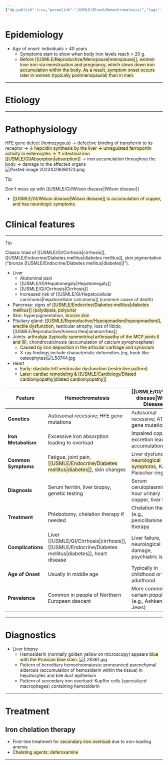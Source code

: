 ```yaml
---
{"dg-publish":true,"permalink":"/USMLE/Blood/Hemochromatosis/","tags":["t1"]}
---
```


# Epidemiology
- Age of onset: individuals > 40 years
	- Symptoms start to show when body iron levels reach > 20 g. 
	- <span style="background:rgba(240, 200, 0, 0.2)">Before [[USMLE/Reproductive/Menopause\|menopause]], women lose iron via menstruation and pregnancy, which slows down iron accumulation within the body. As a result, symptom onset occurs later in women (typically postmenopausal) than in men.</span>

---
# Etiology


---
# Pathophysiology
HFE gene defect (homozygous) → defective binding of transferrin to its receptor → <span style="background:rgba(240, 200, 0, 0.2)">↓ hepcidin synthesis by the liver → unregulated ferroportin activity in enterocytes → ↑ intestinal iron [[USMLE/GI/Absorption\|absorption]]</span> → iron accumulation throughout the body → damage to the affected organs![Pasted image 20231029090123.png](/img/user/appendix/Pasted%20image%2020231029090123.png)
>[!tip] 
>Don't mess up with [[USMLE/GI/Wilson disease\|Wilson disease]]
>- <span style="background:rgba(240, 200, 0, 0.2)">[[USMLE/GI/Wilson disease\|Wilson disease]] is accumulation of copper, and has neurologic symptoms.</span>

# Clinical features
---
>[!tip] 
>Classic triad of [[USMLE/GI/Cirrhosis\|cirrhosis]], [[USMLE/Endocrine/Diabetes mellitus\|diabetes mellitus]], skin pigmentation (“bronze [[USMLE/Endocrine/Diabetes mellitus\|diabetes]]”).

- Liver
	- Abdominal pain
	- [[USMLE/GI/Hepatomegaly\|Hepatomegaly]]
	- [[USMLE/GI/Cirrhosis\|Cirrhosis]]
	- Increased risk of [[USMLE/GI/Hepatocellular carcinoma\|hepatocellular carcinoma]] (common cause of death)
- Pancreas: signs of <span style="background:rgba(240, 200, 0, 0.2)">[[USMLE/Endocrine/Diabetes mellitus\|diabetes mellitus]] (polydipsia, polyuria)</span>
- Skin: hyperpigmentation, <span style="background:rgba(240, 200, 0, 0.2)">bronze skin</span> 
- Pituitary gland: <span style="background:rgba(240, 200, 0, 0.2)">[[USMLE/Reproductive/Hypogonadism\|hypogonadism]], erectile dysfunction</span>, testicular atrophy, loss of libido, [[USMLE/Reproductive/Amenorrhea\|amenorrhea]]
- Joints: <span style="background:rgba(240, 200, 0, 0.2)">arthralgia</span> (<span style="background:rgba(240, 200, 0, 0.2)">typically symmetrical arthropathy of the MCP joints II and III</span>), chondrocalcinosis (accumulation of calcium pyrophosphate)
	- <span style="background:rgba(240, 200, 0, 0.2)">Caused by iron deposition in the articular cartilage and synovium</span>
	- X-ray findings include characteristic deformities (eg, hook-like osteophytes)![L50744.jpg](/img/user/appendix/L50744.jpg)
- Heart
	- <span style="background:rgba(240, 200, 0, 0.2)">Early: diastolic left ventricular dysfunction (restrictive pattern)</span>
	- <span style="background:rgba(240, 200, 0, 0.2)">Later: cardiac remodeling & [[USMLE/Cardiology/Dilated cardiomyopathy\|dilated cardiomyopathy]]</span>

| Feature             | Hemochromatosis                                                                                    | [[USMLE/GI/Wilson disease\|Wilson Disease]]                                                                                                          |
| ------------------- | -------------------------------------------------------------------------------------------------- | ----------------------------------------------------------------------------------------------------------------------- |
| **Genetics**        | Autosomal recessive; HFE gene mutations                                                            | Autosomal recessive; ATP7B gene mutations                                                                               |
| **Iron Metabolism** | Excessive iron absorption leading to overload                                                      | Impaired copper excretion leading to accumulation                                                                       |
| **Common Symptoms** | Fatigue, joint pain, <span style="background:rgba(240, 200, 0, 0.2)">[[USMLE/Endocrine/Diabetes mellitus\|diabetes]]</span>, skin changes | Liver dysfunction, <span style="background:rgba(240, 200, 0, 0.2)">neurological symptoms</span>, Kayser-Fleischer rings |
| **Diagnosis**       | Serum ferritin, liver biopsy, genetic testing                                                      | Serum ceruloplasmin, 24-hour urinary copper, liver biopsy                                                               |
| **Treatment**       | Phlebotomy, chelation therapy if needed                                                            | Chelation therapy (e.g., penicillamine), zinc therapy                                                                   |
| **Complications**   | Liver [[USMLE/GI/Cirrhosis\|cirrhosis]], [[USMLE/Endocrine/Diabetes mellitus\|diabetes]], heart disease                                                           | Liver failure, neurological damage, psychiatric issues                                                                  |
| **Age of Onset**    | Usually in middle age                                                                              | Typically in childhood or young adulthood                                                                               |
| **Prevalence**      | Common in people of Northern European descent                                                      | More common in certain populations (e.g., Ashkenazi Jews)                                                               |


---
# Diagnostics
- Liver biopsy
	- Hemosiderin (normally golden yellow on microscopy) appears <span style="background:rgba(240, 200, 0, 0.2)">blue with the Prussian blue stain. </span>![L28361.jpg](/img/user/appendix/L28361.jpg)
	- Pattern of hereditary hemochromatosis: pronounced parenchymal siderosis (accumulation of hemosiderin within the tissue) in hepatocytes and bile duct epithelium
	- Pattern of secondary iron overload: Kupffer cells (specialized macrophages) containing hemosiderin

---
# Treatment
## Iron chelation therapy
- First-line treatment for <span style="background:rgba(240, 200, 0, 0.2)">secondary iron overload</span> due to iron-loading anemia
- <span style="background:rgba(240, 200, 0, 0.2)">Chelating agents: deferoxamine</span>

---
